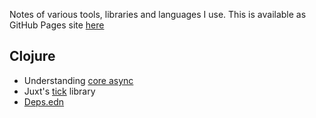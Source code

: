 Notes of various tools, libraries and languages I use. This is available as GitHub Pages site [here](https://ravigit.github.io/learnings/)

## Clojure

- Understanding [core async](core_async)
- Juxt's [tick](tick) library
- [Deps.edn](deps-new)

